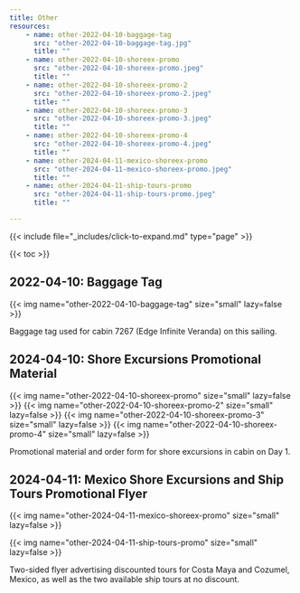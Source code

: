 ```yaml
---
title: Other
resources:
    - name: other-2022-04-10-baggage-tag
      src: "other-2022-04-10-baggage-tag.jpg"
      title: ""
    - name: other-2022-04-10-shoreex-promo
      src: "other-2022-04-10-shoreex-promo.jpeg"
      title: ""      
    - name: other-2022-04-10-shoreex-promo-2
      src: "other-2022-04-10-shoreex-promo-2.jpeg"
      title: ""
    - name: other-2022-04-10-shoreex-promo-3
      src: "other-2022-04-10-shoreex-promo-3.jpeg"
      title: ""    
    - name: other-2022-04-10-shoreex-promo-4
      src: "other-2022-04-10-shoreex-promo-4.jpeg"
      title: ""      
    - name: other-2024-04-11-mexico-shoreex-promo
      src: "other-2024-04-11-mexico-shoreex-promo.jpeg"
      title: ""      
    - name: other-2024-04-11-ship-tours-promo
      src: "other-2024-04-11-ship-tours-promo.jpeg"
      title: ""            

---
```


{{< include file="_includes/click-to-expand.md" type="page" >}}

{{< toc >}}

## 2022-04-10: Baggage Tag

{{< img name="other-2022-04-10-baggage-tag" size="small" lazy=false >}}

Baggage tag used for cabin 7267 (Edge Infinite Veranda) on this sailing.

## 2024-04-10: Shore Excursions Promotional Material

{{< img name="other-2022-04-10-shoreex-promo" size="small" lazy=false >}}
{{< img name="other-2022-04-10-shoreex-promo-2" size="small" lazy=false >}}
{{< img name="other-2022-04-10-shoreex-promo-3" size="small" lazy=false >}}
{{< img name="other-2022-04-10-shoreex-promo-4" size="small" lazy=false >}}

Promotional material and order form for shore excursions in cabin on Day 1.

## 2024-04-11: Mexico Shore Excursions and Ship Tours Promotional Flyer

{{< img name="other-2024-04-11-mexico-shoreex-promo" size="small" lazy=false >}}

{{< img name="other-2024-04-11-ship-tours-promo" size="small" lazy=false >}}

Two-sided flyer advertising discounted tours for Costa Maya and Cozumel, Mexico, as well as the two available ship tours at no discount.
